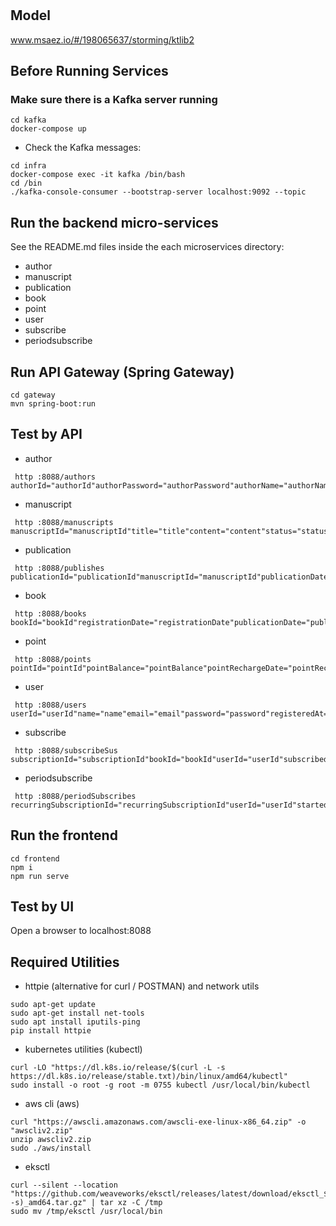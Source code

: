 # 

## Model
www.msaez.io/#/198065637/storming/ktlib2

## Before Running Services
### Make sure there is a Kafka server running
```
cd kafka
docker-compose up
```
- Check the Kafka messages:
```
cd infra
docker-compose exec -it kafka /bin/bash
cd /bin
./kafka-console-consumer --bootstrap-server localhost:9092 --topic
```

## Run the backend micro-services
See the README.md files inside the each microservices directory:

- author
- manuscript
- publication
- book
- point
- user
- subscribe
- periodsubscribe


## Run API Gateway (Spring Gateway)
```
cd gateway
mvn spring-boot:run
```

## Test by API
- author
```
 http :8088/authors authorId="authorId"authorPassword="authorPassword"authorName="authorName"phoneNumber="phoneNumber"email="email"portfolioUrl="portfolioUrl"status="status"authorNickname="authorNickname"
```
- manuscript
```
 http :8088/manuscripts manuscriptId="manuscriptId"title="title"content="content"status="status"createdDate="createdDate"lastModified="lastModified"authorId="authorId"authorNickname="authorNickname"
```
- publication
```
 http :8088/publishes publicationId="publicationId"manuscriptId="manuscriptId"publicationDate="publicationDate"coverUrl="coverUrl"genre="genre"summary="summary"readCost="readCost"
```
- book
```
 http :8088/books bookId="bookId"registrationDate="registrationDate"publicationDate="publicationDate"numberOfSubscribers="numberOfSubscribers"publicationId="publicationId"manuscriptId="manuscriptId"authorId="authorId"status="status"
```
- point
```
 http :8088/points pointId="pointId"pointBalance="pointBalance"pointRechargeDate="pointRechargeDate"pointSpendDate="pointSpendDate"userId="userId"
```
- user
```
 http :8088/users userId="userId"name="name"email="email"password="password"registeredAt="registeredAt"point="point"carrier="carrier"
```
- subscribe
```
 http :8088/subscribeSus subscriptionId="subscriptionId"bookId="bookId"userId="userId"subscribedAt="subscribedAt"expriedAt="expriedAt"paymentAt="paymentAt"paymentSuccess="paymentSuccess"readCost="readCost"
```
- periodsubscribe
```
 http :8088/periodSubscribes recurringSubscriptionId="recurringSubscriptionId"userId="userId"startedAt="startedAt"nextPaymentDue="nextPaymentDue"isActive="isActive"lastPaymentAt="lastPaymentAt"accessGranted="accessGranted"
```


## Run the frontend
```
cd frontend
npm i
npm run serve
```

## Test by UI
Open a browser to localhost:8088

## Required Utilities

- httpie (alternative for curl / POSTMAN) and network utils
```
sudo apt-get update
sudo apt-get install net-tools
sudo apt install iputils-ping
pip install httpie
```

- kubernetes utilities (kubectl)
```
curl -LO "https://dl.k8s.io/release/$(curl -L -s https://dl.k8s.io/release/stable.txt)/bin/linux/amd64/kubectl"
sudo install -o root -g root -m 0755 kubectl /usr/local/bin/kubectl
```

- aws cli (aws)
```
curl "https://awscli.amazonaws.com/awscli-exe-linux-x86_64.zip" -o "awscliv2.zip"
unzip awscliv2.zip
sudo ./aws/install
```

- eksctl 
```
curl --silent --location "https://github.com/weaveworks/eksctl/releases/latest/download/eksctl_$(uname -s)_amd64.tar.gz" | tar xz -C /tmp
sudo mv /tmp/eksctl /usr/local/bin
```
